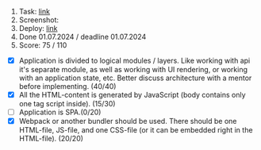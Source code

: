 1. Task: [link](https://github.com/)
2. Screenshot:
3. Deploy: [link](https://github.com/)
4. Done 01.07.2024 / deadline 01.07.2024
5. Score: 75 / 110
  - [x] Application is divided to logical modules / layers. Like working with api it's separate module, as well as working with UI rendering, or working with an application state, etc. Better discuss architecture with a mentor before implementing. (40/40)
  - [x] All the HTML-content is generated by JavaScript (body contains only one tag script inside). (15/30) 
  - [ ] Application is SPA.(0/20)
  - [x] Webpack or another bundler should be used. There should be one HTML-file, JS-file, and one CSS-file (or it can be embedded right in the HTML-file). (20/20)
